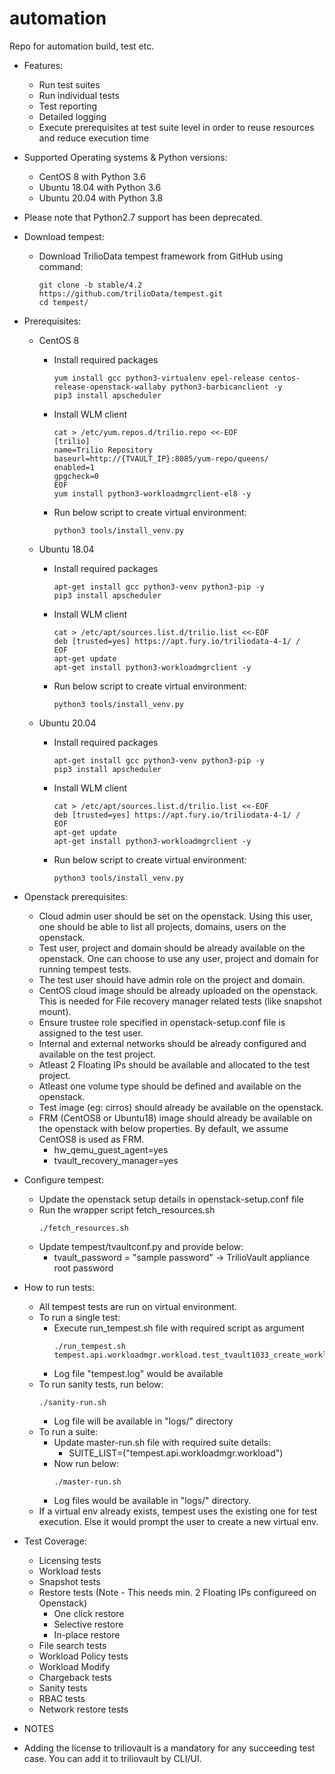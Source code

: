 # automation
Repo for automation build, test etc.

* Features:
    - Run test suites
    - Run individual tests
    - Test reporting
    - Detailed logging
    - Execute prerequisites at test suite level in order to reuse resources and reduce execution time

* Supported Operating systems & Python versions:
    - CentOS 8 with Python 3.6
    - Ubuntu 18.04 with Python 3.6
    - Ubuntu 20.04 with Python 3.8
    
* Please note that Python2.7 support has been deprecated.

* Download tempest:
    - Download TrilioData tempest framework from GitHub using command:
      ```
      git clone -b stable/4.2 https://github.com/trilioData/tempest.git
      cd tempest/
      ```
      
* Prerequisites:
    - CentOS 8
         - Install required packages
           ```
           yum install gcc python3-virtualenv epel-release centos-release-openstack-wallaby python3-barbicanclient -y
           pip3 install apscheduler
           ```

         - Install WLM client
           ```
           cat > /etc/yum.repos.d/trilio.repo <<-EOF
           [trilio]
           name=Trilio Repository
           baseurl=http://{TVAULT_IP}:8085/yum-repo/queens/
           enabled=1
           gpgcheck=0
           EOF
           yum install python3-workloadmgrclient-el8 -y
           ```
           
         - Run below script to create virtual environment:
           ```
           python3 tools/install_venv.py
            ```
    - Ubuntu 18.04
         - Install required packages
           ```
           apt-get install gcc python3-venv python3-pip -y
           pip3 install apscheduler
           ```

         - Install WLM client
           ```
           cat > /etc/apt/sources.list.d/trilio.list <<-EOF
           deb [trusted=yes] https://apt.fury.io/triliodata-4-1/ /
           EOF
           apt-get update
           apt-get install python3-workloadmgrclient -y
           ```

         - Run below script to create virtual environment:
           ```
           python3 tools/install_venv.py
            ```
    - Ubuntu 20.04
         - Install required packages
           ```
           apt-get install gcc python3-venv python3-pip -y
           pip3 install apscheduler
           ```

         - Install WLM client
           ```
           cat > /etc/apt/sources.list.d/trilio.list <<-EOF
           deb [trusted=yes] https://apt.fury.io/triliodata-4-1/ /
           EOF
           apt-get update
           apt-get install python3-workloadmgrclient -y
           ```

         - Run below script to create virtual environment:
           ```
           python3 tools/install_venv.py
            ```

* Openstack prerequisites:

    - Cloud admin user should be set on the openstack. Using this user, one should be able to list all projects, domains, users on the openstack. 
    - Test user, project and domain should be already available on the openstack. One can choose to use any user, project and domain for running tempest tests.
    - The test user should have admin role on the project and domain.
    - CentOS cloud image should be already uploaded on the openstack. This is needed for File recovery manager related tests (like snapshot mount).
    - Ensure trustee role specified in openstack-setup.conf file is assigned to the test user.
    - Internal and external networks should be already configured and available on the test project.
    - Atleast 2 Floating IPs should be available and allocated to the test project.
    - Atleast one volume type should be defined and available on the openstack.
    - Test image (eg: cirros) should already be available on the openstack.    
    - FRM (CentOS8 or Ubuntu18) image should already be available on the openstack with below properties. By default, we assume CentOS8 is used as FRM.
    	- hw_qemu_guest_agent=yes
    	- tvault_recovery_manager=yes

* Configure tempest:

    - Update the openstack setup details in openstack-setup.conf file 
    - Run the wrapper script fetch_resources.sh
      ```
      ./fetch_resources.sh
      ```
    - Update tempest/tvaultconf.py and provide below:
        - tvault_password = "sample password" → TrilioVault appliance root password
                
* How to run tests:

    - All tempest tests are run on virtual environment.
    - To run a single test:
        - Execute run_tempest.sh file with required script as argument
          ```
          ./run_tempest.sh tempest.api.workloadmgr.workload.test_tvault1033_create_workload
          ```
        - Log file "tempest.log" would be available
    - To run sanity tests, run below:
        ```
        ./sanity-run.sh
        ```
        - Log file will be available in "logs/" directory
    - To run a suite:
        - Update master-run.sh file with required suite details:
            - SUITE_LIST=("tempest.api.workloadmgr.workload") 
        - Now run below:
            ```
            ./master-run.sh 
            ```
        - Log files would be available in "logs/" directory.
     - If a virtual env already exists, tempest uses the existing one for test execution. Else it would prompt the user to create a new virtual env.

* Test Coverage:

    - Licensing tests
    - Workload tests
    - Snapshot tests
    - Restore tests (Note - This needs min. 2 Floating IPs configureed on Openstack)
        - One click restore
        - Selective restore
        - In-place restore
    - File search tests
    - Workload Policy tests
    - Workload Modify
    - Chargeback tests
    - Sanity tests
    - RBAC tests
    - Network restore tests

* NOTES

* Adding the license to triliovault is a mandatory for any succeeding test case. You can add it to triliovault by CLI/UI. 

